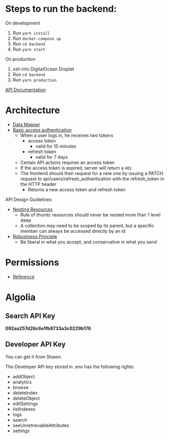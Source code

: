 # Steps to run the backend:

On development

1. Run `yarn install`
2. Run `docker-compose up`
3. Run `cd backend`
4. Run `yarn start`

On production

1. ssh into DigitalOcean Droplet
2. Run `cd backend`
3. Run `yarn production`

[API Documentation](https://documenter.getpostman.com/view/8059258/SVmyQwss?version=latest)

# Architecture

- [Data Mapper](https://github.com/typeorm/typeorm/blob/master/docs/active-record-data-mapper.md)
- [Basic access authentication](https://en.wikipedia.org/wiki/Basic_access_authentication)
  - When a user logs in, he receives two tokens
    - access token
      - valid for 15 minutes
    - refresh token
      - valid for 7 days
  - Certain API actions requires an access token
  - If the access token is expired, server will return a `401`
  - The frontend should then request for a new one by issuing a PATCH request to api/users/refresh_authentication with the refresh_token in the HTTP header
    - Returns a new access token and refresh token

API Design Guidelines

- [Nesting Resources](http://weblog.jamisbuck.org/2007/2/5/nesting-resources)
  - Rule of thumb: resources should never be nested more than 1 level deep
  - A collection may need to be scoped by its parent, but a specific member can always be accessed directly by an id
- [Robustness Principle](https://tools.ietf.org/html/rfc1122)
  - Be liberal in what you accept, and conservative in what you send

# Permissions

- [Reference](https://blog.nodeswat.com/implement-access-control-in-node-js-8567e7b484d1)

# Algolia

## Search API Key

**092aa257d26c6e1fb8733a3c0229b176**

## Developer API Key

You can get it from Shawn.

The Developer API key stored in .env has the following rights:

- addObject
- analytics
- browse
- deleteIndex
- deleteObject
- editSettings
- listIndexes
- logs
- search
- seeUnretrievableAttributes
- settings
